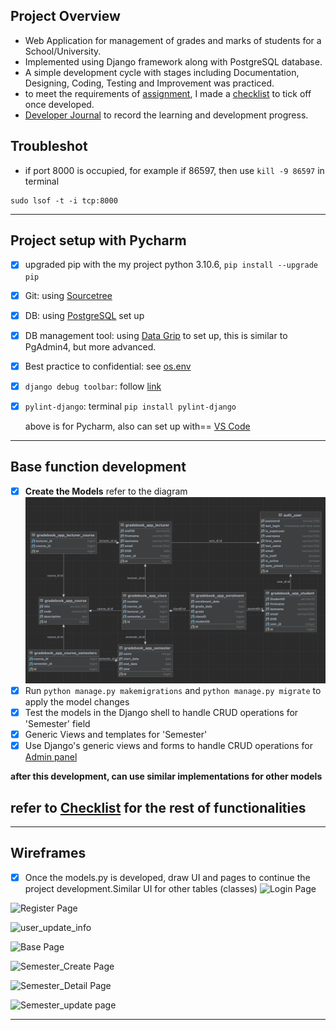 ## Project Overview

- Web Application for management of grades and marks of students for a School/University.
- Implemented using Django framework along with PostgreSQL database.
- A simple development cycle with stages including Documentation, Designing, Coding, Testing and Improvement was practiced.
- to meet the requirements of [assignment](./Documents/7420_S1_2023_Assignment_1.pdf), I made a [checklist](./Documents/Checklist.md) to tick off once developed.
- [Developer Journal](./Documents/Developer_Journal.md) to record the learning and development progress.


## Troubleshot
- if  port 8000 is occupied, for example if 86597, then use `kill -9 86597` in terminal
```terminal
sudo lsof -t -i tcp:8000
```

---

## Project setup with Pycharm

- [x] upgraded pip with the my project python 3.10.6, `pip install --upgrade pip`
- [x] Git: using [Sourcetree](https://www.sourcetreeapp.com/)
- [x] DB: using [PostgreSQL](./Documents/PostgreSQL_Setup.md) set up
- [x] DB management tool: using [Data Grip](./Documents/Data_Grip.md) to set up, this is similar to PgAdmin4, but more advanced.
- [x] Best practice to confidential: see [os.env](./Documents/os.env.md)
- [x] `django debug toolbar`: follow [link](https://django-debug-toolbar.readthedocs.io/en/latest/installation.html)
- [x] `pylint-django`: terminal `pip install pylint-django`

    above is for Pycharm, also can set up with== [VS Code](./Documents/VSCode_Setup.md)

---
## Base function development
- [x] **Create the Models** refer to the diagram
![ERD generated by Data_Grip](./Documents/ERD.png)
- [x]  Run `python manage.py makemigrations` and `python manage.py migrate` to apply the model changes
- [x] Test the models in the Django shell to handle CRUD operations for 'Semester' field
- [x] Generic Views and templates for 'Semester'
- [x] Use Django's generic views and forms to handle CRUD operations for [Admin panel](https://docs.djangoproject.com/en/4.2/ref/contrib/admin/)

**after this development, can use similar implementations for other models**

## refer to [Checklist](./Documents/Checklist) for the rest of functionalities

---
## Wireframes
- [x] Once the models.py is developed, draw UI and pages to continue the project development.Similar UI for other tables (classes)
![Login Page](https://docs.google.com/drawings/d/1tlMWAUxke-RP8ADKwl61gFt-GnvFrUUQUFPeDmOjyhU/export/png)

![Register Page](https://docs.google.com/drawings/d/1XckomU1CYZkBOoSD8oIQig40dt7TBqZnALiZBldNGsU/export/png)

![user_update_info](https://docs.google.com/drawings/d/1PsjYcnM_y-y5oq3TCsrp0STLEa6aoQ8BKoLDbDF1bU8/export/png)

![Base Page](https://docs.google.com/drawings/d/1YM8HTNJj0XQPhqfXlAhYZG1rJ1J3M2r6ZzWOHpRMVPY/export/png)

![Semester_Create Page](https://docs.google.com/drawings/d/1ZQIRs_D_KDNcTRHx2jOXCBT55gt_nPcjMFLDGUckjd8/export/png)

![Semester_Detail Page](https://docs.google.com/drawings/d/16eweJIPgsRZ7yWD_cOYQ-tLQ4l84LPLDNeruNzzXHsg/export/png)

![Semester_update page](https://docs.google.com/drawings/d/1IYvwFr6Nu8EJp3uezesdwax72t551_J6P9Q77oPqySM/export/png)

---


